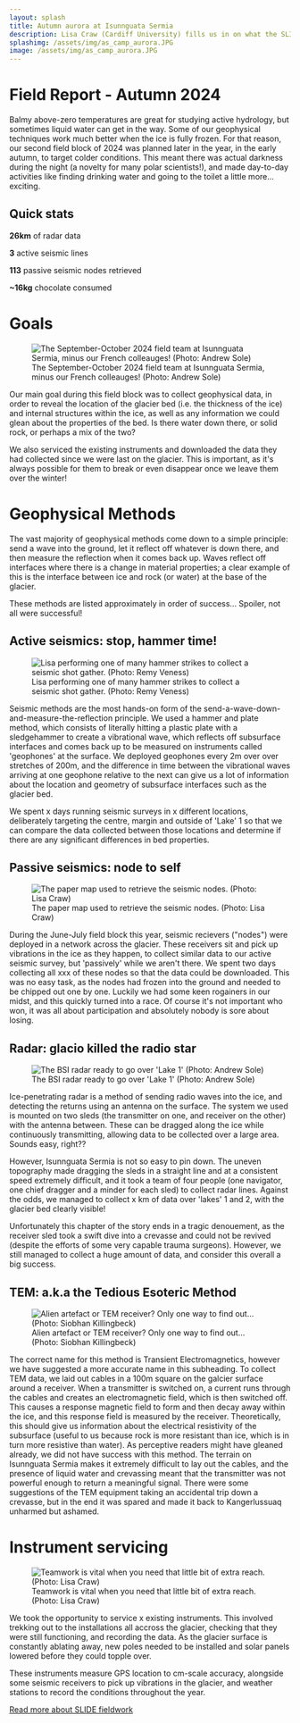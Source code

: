 ```yaml
---
layout: splash
title: Autumn aurora at Isunnguata Sermia
description: Lisa Craw (Cardiff University) fills us in on what the SLIDE team got up to in September and October.
splashimg: /assets/img/as_camp_aurora.JPG
image: /assets/img/as_camp_aurora.JPG
---
```


# Field Report - Autumn 2024

Balmy above-zero temperatures are great for studying active hydrology, but sometimes liquid water can get in the way. Some of our geophysical techniques work much better when the ice is fully frozen.
For that reason, our second field block of 2024 was planned later in the year, in the early autumn, to target colder conditions. This meant there was actual darkness during the night (a novelty for many polar scientists!), and made day-to-day activities like finding drinking water and going to the toilet a little more... exciting.

## Quick stats

**26km** of radar data 

**3** active seismic lines 

**113** passive seismic nodes retrieved

**~16kg** chocolate consumed

# Goals 

<figure class="figure">
    <div class="col mx-auto">
        <img src="{% link assets/img/blogs/autumn-blog/AS_group.jpg %}" class="img-fluid" alt="The September-October 2024 field team at Isunnguata Sermia, minus our French colleauges! (Photo: Andrew Sole)"/>    
    </div>
    <figcaption class="figure-caption">The September-October 2024 field team at Isunnguata Sermia, minus our French colleauges! (Photo: Andrew Sole)</figcaption>
</figure>

Our main goal during this field block was to collect geophysical data, in order to reveal the location of the glacier bed (i.e. the thickness of the ice) and internal structures within the ice, as well as any information we could glean about the properties of the bed. Is there water down there, or solid rock, or perhaps a mix of the two? 

We also serviced the existing instruments and downloaded the data they had collected since we were last on the glacier. This is important, as it's always possible for them to break or even disappear once we leave them over the winter!


# Geophysical Methods

The vast majority of geophysical methods come down to a simple principle: send a wave into the ground, let it reflect off whatever is down there, and then measure the reflection when it comes back up. Waves reflect off interfaces where there is a change in material properties; a clear example of this is the interface between ice and rock (or water) at the base of the glacier.

These methods are listed approximately in order of success... Spoiler, not all were successful!

## Active seismics: stop, hammer time!

<figure class="figure">
    <div class="col">
        <img src="{% link assets/img/blogs/autumn-blog/SK_tem.jpg %}" class="img-fluid" alt="Lisa performing one of many hammer strikes to collect a seismic shot gather. (Photo: Remy Veness)"/>    
    </div>
    <figcaption class="figure-caption">Lisa performing one of many hammer strikes to collect a seismic shot gather. (Photo: Remy Veness)</figcaption>
</figure>

Seismic methods are the most hands-on form of the send-a-wave-down-and-measure-the-reflection principle. We used a hammer and plate method, which consists of literally hitting a plastic plate with a sledgehammer to create a vibrational wave, which reflects off subsurface interfaces and comes back up to be measured on instruments called 'geophones' at the surface. We deployed geophones every 2m over over stretches of 200m, and the difference in time between the vibrational waves arriving at one geophone relative to the next can give us a lot of information about the location and geometry of subsurface interfaces such as the glacier bed.

We spent x days running seismic surveys in x different locations, deliberately targeting the centre, margin and outside of 'Lake' 1 so that we can compare the data collected between those locations and determine if there are any significant differences in bed properties.

## Passive seismics: node to self

<figure class="figure">
    <div class="col col-md-4">
        <img src="{% link assets/img/blogs/autumn-blog/LC_nodes.jpg %}" class="img-fluid" alt="The paper map used to retrieve the seismic nodes. (Photo: Lisa Craw)"/>    
    </div>
    <figcaption class="figure-caption">The paper map used to retrieve the seismic nodes. (Photo: Lisa Craw)</figcaption>
</figure>

During the June-July field block this year, seismic recievers ("nodes") were deployed in a network across the glacier. These receivers sit and pick up vibrations in the ice as they happen, to collect similar data to our active seismic survey, but 'passively' while we aren't there. We spent two days collecting all xxx of these nodes so that the data could be downloaded. This was no easy task, as the nodes had frozen into the ground and needed to be chipped out one by one. Luckily we had some keen rogainers in our midst, and this quickly turned into a race. Of course it's not important who won, it was all about participation and absolutely nobody is sore about losing. 

## Radar: glacio killed the radio star 

<figure class="figure">
    <div class="col">
        <img src="{% link assets/img/blogs/autumn-blog/AS_radar.jpg %}" class="img-fluid" alt="The BSI radar ready to go over 'Lake 1' (Photo: Andrew Sole)"/>    
    </div>
    <figcaption class="figure-caption">The BSI radar ready to go over 'Lake 1' (Photo: Andrew Sole)</figcaption>
</figure>

Ice-penetrating radar is a method of sending radio waves into the ice, and detecting the returns using an antenna on the surface. The system we used is mounted on two sleds (the transmitter on one, and receiver on the other) with the antenna between. These can be dragged along the ice while continuously transmitting, allowing data to be collected over a large area. Sounds easy, right??

However, Isunnguata Sermia is not so easy to pin down. The uneven topography made dragging the sleds in a straight line and at a consistent speed extremely difficult, and it took a team of four people (one navigator, one chief dragger and a minder for each sled) to collect radar lines. Against the odds, we managed to collect x km of data over 'lakes' 1 and 2, with the glacier bed clearly visible!

Unfortunately this chapter of the story ends in a tragic denouement, as the receiver sled took a swift dive into a crevasse and could not be revived (despite the efforts of some very capable trauma surgeons). However, we still managed to collect a huge amount of data, and consider this overall a big success.

## TEM: a.k.a the Tedious Esoteric Method

<figure class="figure">
    <div class="col">
        <img src="{% link assets/img/blogs/autumn-blog/SK_tem.jpg %}" class="img-fluid" alt="Alien artefact or TEM receiver? Only one way to find out... (Photo: Siobhan Killingbeck)"/>    
    </div>
    <figcaption class="figure-caption">Alien artefact or TEM receiver? Only one way to find out... (Photo: Siobhan Killingbeck)</figcaption>
</figure>

The correct name for this method is Transient Electromagnetics, however we have suggested a more accurate name in this subheading. To collect TEM data, we laid out cables in a 100m square on the galcier surface around a receiver. When a transmitter is switched on, a current runs through the cables and creates an electromagnetic field, which is then switched off. This causes a response magnetic field to form and then decay away within the ice, and this response field is measured by the receiver. Theoretically, this should give us information about the electrical resistivity of the subsurface (useful to us because rock is more resistant than ice, which is in turn more resistive than water). As perceptive readers might have gleaned already, we did not have success with this method. The terrain on Isunnguata Sermia makes it extremely difficult to lay out the cables, and the presence of liquid water and crevassing meant that the transmitter was not powerful enough to return a meaningful signal. There were some suggestions of the TEM equipment taking an accidental trip down a crevasse, but in the end it was spared and made it back to Kangerlussuaq unharmed but ashamed. 

# Instrument servicing

<figure class="figure">
    <div class="col col-md-4">
        <img src="{% link assets/img/blogs/autumn-blog/AS_servicing.jpg %}" class="img-fluid" alt="Teamwork is vital when you need that little bit of extra reach. (Photo: Lisa Craw)"/>    
    </div>
    <figcaption class="figure-caption">Teamwork is vital when you need that little bit of extra reach. (Photo: Lisa Craw)</figcaption>
</figure>

We took the opportunity to service x existing instruments. This involved trekking out to the installations all accross the glacier, checking that they were still functioning, and recording the data. As the glacier surface is constantly ablating away, new poles needed to be installed and solar panels lowered before they could topple over.

These instruments measure GPS location to cm-scale accuracy, alongside some seismic receivers to pick up vibrations in the glacier, and weather stations to record the conditions throughout the year.

<a href="{% link fieldwork.html %}" class="btn btn-primary">Read more about SLIDE fieldwork</a> 